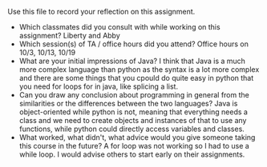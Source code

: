 Use this file to record your reflection on this assignment.

- Which classmates did you consult with while working on this assignment?
Liberty and Abby
- Which session(s) of TA / office hours did you attend?
Office hours on 10/3, 10/13, 10/19
- What are your initial impressions of Java? 
I think that Java is a much more complex language than python as the syntax is a lot more complex and there are some things that you cpould do quite easy in python that you need for loops for in java, like splicing a list.
- Can you draw any conclusion about programming in general from the similarities or the differences between the two languages? 
Java is object-oriented while python is not, meaning that everything needs a class and we need to create objects and instances of that to use any functions, while python could directly access variables and classes.
- What worked, what didn't, what advice would you give someone taking this course in the future?
A for loop was not working so I had to use a while loop. I would advise others to start early on their assignments.
